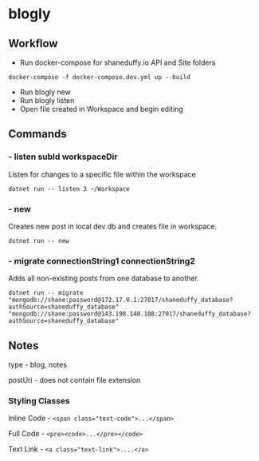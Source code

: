 # blogly

## Workflow
- Run docker-compose for shaneduffy.io API and Site folders
```
docker-compose -f docker-compose.dev.yml up --build
```
- Run blogly new
- Run blogly listen
- Open file created in Workspace and begin editing

## Commands

### - listen subId workspaceDir
Listen for changes to a specific file within the workspace
```
dotnet run -- listen 3 ~/Workspace
```

### - new
Creates new post in local dev db and creates file in workspace.
```
dotnet run -- new
```

### - migrate connectionString1 connectionString2
Adds all non-existing posts from one database to another.
```
dotnet run -- migrate "mongodb://shane:password@172.17.0.1:27017/shaneduffy_database?authSource=shaneduffy_database" "mongodb://shane:password@143.198.140.108:27017/shaneduffy_database?authSource=shaneduffy_database"
```

## Notes
type - blog, notes

postUri - does not contain file extension

### Styling Classes

Inline Code - `<span class="text-code">...</span>`

Full Code - `<pre><code>...</pre></code>`

Text Link - `<a class="text-link">....</a>`
